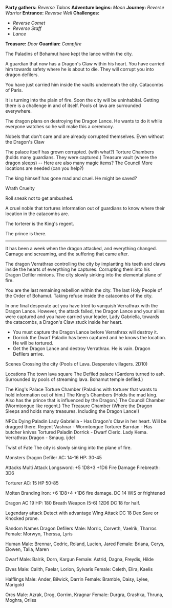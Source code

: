 **Party gathers:** *Reverse Talons*
**Adventure begins:** *Moon*
**Journey:** *Reverse Warrior*
**Entrance:** *Reverse Well*
**Challenges:** 
- *Reverse Comet*
- *Reverse Staff*
- *Lance*

**Treasure:** *Door*
**Guardian:** *Campfire*

The Paladins of Bohamut have kept the lance within the city.

A guardian that now has a Dragon's Claw within his heart. You have carried him towards safety where he is about to die. They will corrupt you into dragon defilers.

You have just carried him inside the vaults underneath the city. Catacombs of Paris.

It is turning into the plain of fire. Soon the city will be uninhabital. Getting there is a challenge in and of itself. Pools of lava are surrounded everywhere.

The dragon plans on destroying the Dragon Lance. He wants to do it while everyone watches so he will make this a ceremony.

Nobels that don't care and are already corrupted themselves. Even without the Dragon's Claw

The palace itself has grown corrupted. (with what?)
Torture Chambers (holds many guardians. They were captured.)
Treasure vault (where the dragon sleeps) -- Here are also many magic items?
The Council
More locations are needed (can you help?)

The king himself has gone mad and cruel. He might be saved?

Wrath Cruelty


Roll sneak not to get ambushed.

A cruel noble that tortures information out of guardians to know where their location in the catacombs are.

The torterer is the King's regent.

The prince is there.

----

It has been a week when the dragon attacked, and everything changed. Carnage and screaming, and the suffering that came after.

The dragon Verrathrax controlling the city by implanting his teeth and claws inside the hearts of everything he captures. Corrupting them into his Dragon Defiler minions. The city slowly sinking into the elemental plane of fire.

You are the last remaining rebellion within the city. The last Holy People of the Order of Bohamut. Taking refuse inside the catacombs of the city.

In one final desperate act you have tried to vanquish Verrathrax with the Dragon Lance. However, the attack failed, the Dragon Lance and your allies were captured and you have carried your leader, Lady Gabriella, towards the catacombs, a Dragon's Claw stuck inside her heart.

- You must capture the Dragon Lance before Verrathrax will destroy it.
- Dorrick the Dwarf Paladin has been captured and he knows the location. He will be tortured.
- Get the Dragon Lance and destroy Verrathrax. He is vain.
Dragon Defilers arrive.


Scenes
Crossing the city (Pools of Lava. Desperate villagers. 2D10)


Locations
The town lava square
The Defiled palace (Gardens turned to ash. Surrounded by pools of streaming lava. Bohamut temple defiled.)

The King's Palace
Torture Chamber (Paladins with torturer that wants to hold information out of him.)
The King's Chambers (Holds the mad king. Also has the prince that is influenced by the Dragon.)
The Council Chamber (Wormtongue like regent.)
The Treasure Chamber (Where the Dragon Sleeps and holds many treasures. Including the Dragon Lance!)

NPCs
Dying Paladin Lady Gabriella - Has Dragon's Claw in her heart. Will be dragged there.
Regent Vashnar - Wormtongue
Torturer Barrdan - Has butcher knives
Tortured Paladin Dorrick - Dwarf Cleric. Lady Kema.
Verrathrax Dragon - Smaug. ijdel

Twist of Fate
The city is slowly sinking into the plane of fire.

Monsters
Dragon Defiler
AC: 14-16
HP: 30-45

Attacks Multi Attack
Longsword: +5 1D8+3 +1D6 Fire Damage
Firebreath: 3D6

Torturer
AC: 15
HP 50-85

Molten Branding Iron: +6 1D8+4 +1D6 fire damage. DC 14 WIS or frightened

Dragon
AC 19
HP: 180
Breath Weapon (5-6) 12D6 DC 18 for half.

Legendary attack
Detect with advantage
Wing Attack DC 18 Dex Save or Knocked prone.

Random Names
Dragon Defilers
Male: Morric, Corveth, Vaelrik, Tharros
Female: Morwyn, Therssa, Lyris

Human
Male: Brennar, Cedric, Roland, Lucien, Jared
Female: Briana, Cerys, Elowen, Talia, Maren

Dwarf
Male: Balrik, Dorn, Kargun
Female: Astrid, Dagna, Freydis, Hilde

Elves
Male: Calith, Faelar, Lorion, Sylvaris
Female: Celeth, Elira, Kaelis

Halflings
Male: Ander, Bilwick, Darrin
Female: Bramble, Daisy, Lylee, Marigold

Orcs
Male: Azrak, Drog, Gorrim, Kragnar
Female: Durgra, Grashka, Thruna, Moghra, Orliss

